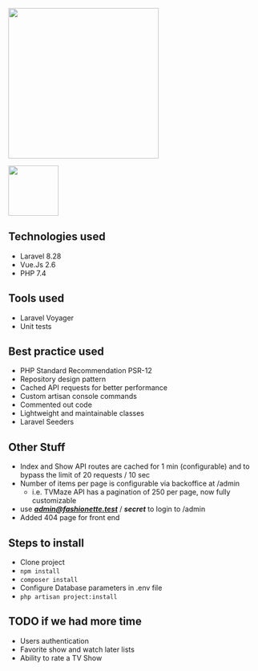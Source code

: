 <p align="center">

<a href="https://laravel.com" target="_blank"><img src="https://raw.githubusercontent.com/laravel/art/master/logo-lockup/5%20SVG/2%20CMYK/1%20Full%20Color/laravel-logolockup-cmyk-red.svg" width="300"></a>

<a href="https://laravel.com" target="_blank"><img src="https://vuejs.org/images/logo.png" width="100"></a>

</p>

## Technologies used

- Laravel 8.28
- Vue.Js 2.6
- PHP 7.4

## Tools used

- Laravel Voyager
- Unit tests

## Best practice used

- PHP Standard Recommendation PSR-12
- Repository design pattern
- Cached API requests for better performance
- Custom artisan console commands
- Commented out code
- Lightweight and maintainable classes
- Laravel Seeders

## Other Stuff

- Index and Show API routes are cached for 1 min (configurable) and to bypass the limit of 20 requests / 10 sec 
- Number of items per page is configurable via backoffice at /admin
    - i.e. TVMaze API has a pagination of 250 per page, now fully customizable
- use _**admin@fashionette.test**_ / _**secret**_ to login to /admin
- Added 404 page for front end

## Steps to install

- Clone project
- `npm install`
- `composer install`
- Configure Database parameters in .env file
- `php artisan project:install`


## TODO if we had more time

- Users authentication
- Favorite show and watch later lists
- Ability to rate a TV Show
